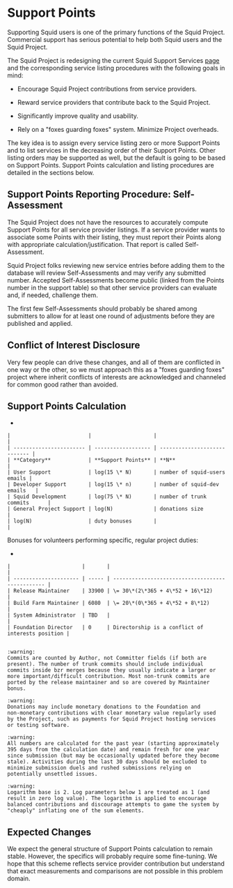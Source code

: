 # Support Points

Supporting Squid users is one of the primary functions of the Squid
Project. Commercial support has serious potential to help both Squid
users and the Squid Project.

The Squid Project is redesigning the current Squid Support Services
[page](http://www.squid-cache.org/Support/services.html) and the
corresponding service listing procedures with the following goals in
mind:

  - Encourage Squid Project contributions from service providers.

  - Reward service providers that contribute back to the Squid Project.

  - Significantly improve
    [](http://www.squid-cache.org/Support/services.html) quality and
    usability.

  - Rely on a "foxes guarding foxes" system. Minimize Project overheads.

The key idea is to assign every service listing zero or more Support
Points and to list services in the decreasing order of their Support
Points. Other listing orders may be supported as well, but the default
is going to be based on Support Points. Support Points calculation and
listing procedures are detailed in the sections below.

## Support Points Reporting Procedure: Self-Assessment

The Squid Project does not have the resources to accurately compute
Support Points for all service provider listings. If a service provider
wants to associate some Points with their listing, they must report
their Points along with appropriate calculation/justification. That
report is called Self-Assessment.

Squid Project folks reviewing new service entries before adding them to
the database will review Self-Assessments and may verify any submitted
number. Accepted Self-Assessments become public (linked from the Points
number in the support table) so that other service providers can
evaluate and, if needed, challenge them.

The first few Self-Assessments should probably be shared among
submitters to allow for at least one round of adjustments before they
are published and applied.

## Conflict of Interest Disclosure

Very few people can drive these changes, and all of them are conflicted
in one way or the other, so we must approach this as a "foxes guarding
foxes" project where inherit conflicts of interests are acknowledged and
channeled for common good rather than avoided.

## Support Points Calculation

  - 
    
    |                         |                    |                              |
    | ----------------------- | ------------------ | ---------------------------- |
    | **Category**            | **Support Points** | **N**                        |
    | User Support            | log(15 \* N)       | number of squid-users emails |
    | Developer Support       | log(15 \* n)       | number of squid-dev emails   |
    | Squid Development       | log(75 \* N)       | number of trunk commits      |
    | General Project Support | log(N)             | donations size               |
    | log(N)                  | duty bonuses       |                              |
    

Bonuses for volunteers performing specific, regular project duties:

  - 
    
    |                       |       |                                                  |
    | --------------------- | ----- | ------------------------------------------------ |
    | Release Maintainer    | 33900 | \= 30\*(2\*365 + 4\*52 + 16\*12)                 |
    | Build Farm Maintainer | 6080  | \= 20\*(0\*365 + 4\*52 + 8\*12)                  |
    | System Administrator  | TBD   |                                                  |
    | Foundation Director   | 0     | Directorship is a conflict of interests position |
    

    :warning:
    Commits are counted by Author, not Committer fields (if both are
    present). The number of trunk commits should include individual
    commits inside bzr merges because they usually indicate a larger or
    more important/difficult contribution. Most non-trunk commits are
    ported by the release maintainer and so are covered by Maintainer
    bonus.
    
    :warning:
    Donations may include monetary donations to the Foundation and
    non-monetary contributions with clear monetary value regularly used
    by the Project, such as payments for Squid Project hosting services
    or testing software.
    
    :warning:
    All numbers are calculated for the past year (starting approximately
    395 days from the calculation date) and remain fresh for one year
    since submission (but may be occasionally updated before they become
    stale). Activities during the last 30 days should be excluded to
    minimize submission duels and rushed submissions relying on
    potentially unsettled issues.
    
    :warning:
    Logarithm base is 2. Log parameters below 1 are treated as 1 (and
    result in zero log value). The logarithm is applied to encourage
    balanced contributions and discourage attempts to game the system by
    "cheaply" inflating one of the sum elements.

## Expected Changes

We expect the general structure of Support Points calculation to remain
stable. However, the specifics will probably require some fine-tuning.
We hope that this scheme reflects service provider contribution but
understand that exact measurements and comparisons are not possible in
this problem domain.
